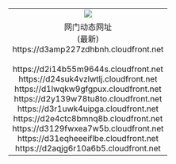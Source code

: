 ﻿<table>
  <tr></tr>
  <tr><td colspan=2 align=center><img src="https://d3amp227zdhbnh.cloudfront.net/Up/oGate.jpg" /></td></tr>
  <tr><td colspan=2 align=center>网门动态网址<br/>(最新)
<br>https://d3amp227zdhbnh.cloudfront.net
<br/>
<br>https://d2i14b55m9644s.cloudfront.net
<br>https://d24suk4vzlwtlj.cloudfront.net
<br>https://d1lwqkw9gfgpux.cloudfront.net
<br>https://d2y139w78tu8to.cloudfront.net
<br>https://d3r1uwk4uipga.cloudfront.net
<br>https://d2e4ctc8bmnq8b.cloudfront.net
<br>https://d3129fwxea7w5b.cloudfront.net
<br>https://d31eqheeeiflbe.cloudfront.net
<br>https://d2aqjg6r10a6b5.cloudfront.net
    </td>
  </tr>
</table>
